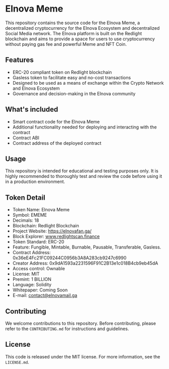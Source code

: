 # Elnova Meme

This repository contains the source code for the Elnova Meme, a decentralized cryptocurrency for the Elnova Ecosystem and decentralized Social Media network. The Elnova platform is built on the Redlight blockchain and aims to provide a space for users to use cryptocurrency without paying gas fee and powerful Meme and NFT Coin.

## Features
- ERC-20 compliant token on Redlight blockchain
- Gasless token to facilitate easy and no-cost transactions
- Designed to be used as a means of exchange within the Crypto Network and Elnova Ecosystem
- Governance and decision-making in the Elnova community

## What's included
- Smart contract code for the Elnova Meme
- Additional functionality needed for deploying and interacting with the contract
- Contract ABI
- Contract address of the deployed contract

## Usage
This repository is intended for educational and testing purposes only. It is highly recommended to thoroughly test and review the code before using it in a production environment.

## Token Detail
- Token Name: Elnova Meme
- Symbol: EMEME
- Decimals: 18
- Blockchain: Redlight Blockchain 
- Project Website: https://elnovafan.ga/
- Block Explorer: www.redlightscan.finance
- Token Standard: ERC-20
- Feature: Fungible, Mintable, Burnable, Pausable, Transferable, Gasless.
- Contract Address: 0x36eE4Fc21FC09244C0956b3A8A283cb9247c6990
- Creator Address: 0x9dA1593a2231596F91C2B13e1c018B4cb9eb45dA
- Access control: Ownable
- License: MIT
- Premint: 1 BILLION
- Language: Solidity
- Whitepaper: Coming Soon
- E-mail: contact@elnovamail.ga

## Contributing
We welcome contributions to this repository. Before contributing, please refer to the `CONTRIBUTING.md` for instructions and guidelines.

## License
This code is released under the MIT license. For more information, see the `LICENSE.md`.
